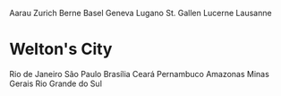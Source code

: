 Aarau
Zurich
Berne
Basel
Geneva
Lugano
St. Gallen
Lucerne
Lausanne


# Welton's City
Rio de Janeiro
São Paulo
Brasília
Ceará
Pernambuco
Amazonas
Minas Gerais
Rio Grande do Sul
